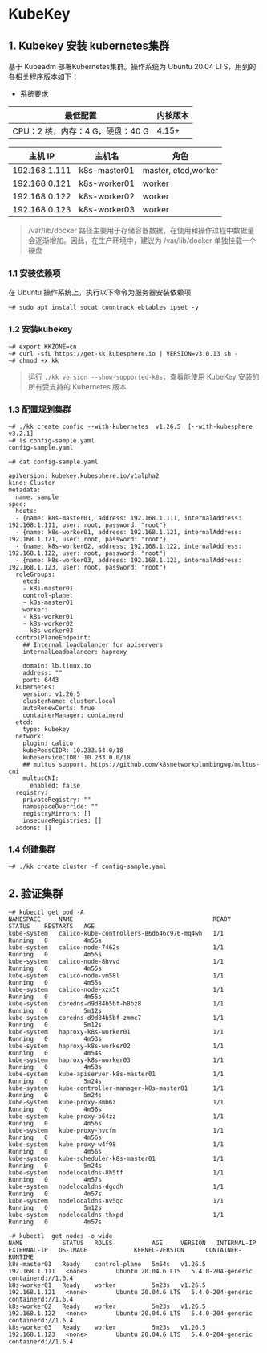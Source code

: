 # KubeKey

## 1. Kubekey 安装 kubernetes集群

基于 Kubeadm 部署Kubernetes集群。操作系统为 Ubuntu 20.04 LTS，用到的各相关程序版本如下：

- 系统要求

| 最低配置 | 内核版本 |
| --- | ---|
| CPU：2 核，内存：4 G，硬盘：40 G | 4.15+ |

| 主机 IP         | 	主机名	         |角色|
|---------------|---------------|---|
| 192.168.1.111 | 	k8s-master01 |	master, etcd,worker|
| 192.168.0.121 | 	k8s-worker01 |	worker|
| 192.168.0.122 | 	k8s-worker02 |	worker|
| 192.168.0.123 | 	k8s-worker03 |	worker|

> /var/lib/docker 路径主要用于存储容器数据，在使用和操作过程中数据量会逐渐增加。因此，在生产环境中，建议为 /var/lib/docker 单独挂载一个硬盘

### 1.1 安装依赖项

在 Ubuntu 操作系统上，执行以下命令为服务器安装依赖项

```shell
~# sudo apt install socat conntrack ebtables ipset -y
```

### 1.2 安装kubekey

```shell
~# export KKZONE=cn
~# curl -sfL https://get-kk.kubesphere.io | VERSION=v3.0.13 sh -
~# chmod +x kk
```

>运行 `./kk version --show-supported-k8s`，查看能使用 KubeKey 安装的所有受支持的 Kubernetes 版本 

### 1.3 配置规划集群

```shell
~# ./kk create config --with-kubernetes  v1.26.5  [--with-kubesphere v3.2.1] 
~# ls config-sample.yaml
config-sample.yaml
```
```shell
~# cat config-sample.yaml

apiVersion: kubekey.kubesphere.io/v1alpha2
kind: Cluster
metadata:
  name: sample
spec:
  hosts:
  - {name: k8s-master01, address: 192.168.1.111, internalAddress: 192.168.1.111, user: root, password: "root"}
  - {name: k8s-worker01, address: 192.168.1.121, internalAddress: 192.168.1.121, user: root, password: "root"}
  - {name: k8s-worker02, address: 192.168.1.122, internalAddress: 192.168.1.122, user: root, password: "root"}
  - {name: k8s-worker03, address: 192.168.1.123, internalAddress: 192.168.1.123, user: root, password: "root"}
  roleGroups:
    etcd:
    - k8s-master01
    control-plane:
    - k8s-master01
    worker:
    - k8s-worker01
    - k8s-worker02
    - k8s-worker03
  controlPlaneEndpoint:
    ## Internal loadbalancer for apiservers
    internalLoadbalancer: haproxy

    domain: lb.linux.io
    address: ""
    port: 6443
  kubernetes:
    version: v1.26.5
    clusterName: cluster.local
    autoRenewCerts: true
    containerManager: containerd
  etcd:
    type: kubekey
  network:
    plugin: calico
    kubePodsCIDR: 10.233.64.0/18
    kubeServiceCIDR: 10.233.0.0/18
    ## multus support. https://github.com/k8snetworkplumbingwg/multus-cni
    multusCNI:
      enabled: false
  registry:
    privateRegistry: ""
    namespaceOverride: ""
    registryMirrors: []
    insecureRegistries: []
  addons: []
```

### 1.4 创建集群

```shell
~# ./kk create cluster -f config-sample.yaml
```

## 2. 验证集群

```shell
~# kubectl get pod -A
NAMESPACE     NAME                                       READY   STATUS    RESTARTS   AGE
kube-system   calico-kube-controllers-86d646c976-mq4wh   1/1     Running   0          4m55s
kube-system   calico-node-7462s                          1/1     Running   0          4m55s
kube-system   calico-node-8hvvd                          1/1     Running   0          4m55s
kube-system   calico-node-vm58l                          1/1     Running   0          4m55s
kube-system   calico-node-xzx5t                          1/1     Running   0          4m55s
kube-system   coredns-d9d84b5bf-h8bz8                    1/1     Running   0          5m12s
kube-system   coredns-d9d84b5bf-zmmc7                    1/1     Running   0          5m12s
kube-system   haproxy-k8s-worker01                       1/1     Running   0          4m53s
kube-system   haproxy-k8s-worker02                       1/1     Running   0          4m54s
kube-system   haproxy-k8s-worker03                       1/1     Running   0          4m53s
kube-system   kube-apiserver-k8s-master01                1/1     Running   0          5m24s
kube-system   kube-controller-manager-k8s-master01       1/1     Running   0          5m24s
kube-system   kube-proxy-8mb6z                           1/1     Running   0          4m56s
kube-system   kube-proxy-b64zz                           1/1     Running   0          4m56s
kube-system   kube-proxy-hvcfm                           1/1     Running   0          4m56s
kube-system   kube-proxy-w4f98                           1/1     Running   0          4m56s
kube-system   kube-scheduler-k8s-master01                1/1     Running   0          5m24s
kube-system   nodelocaldns-8h5tf                         1/1     Running   0          4m57s
kube-system   nodelocaldns-dgcdh                         1/1     Running   0          4m57s
kube-system   nodelocaldns-nv5qc                         1/1     Running   0          5m12s
kube-system   nodelocaldns-thxpd                         1/1     Running   0          4m57s
```
```shell
~# kubectl  get nodes -o wide
NAME           STATUS   ROLES           AGE     VERSION   INTERNAL-IP     EXTERNAL-IP   OS-IMAGE             KERNEL-VERSION      CONTAINER-RUNTIME
k8s-master01   Ready    control-plane   5m54s   v1.26.5   192.168.1.111   <none>        Ubuntu 20.04.6 LTS   5.4.0-204-generic   containerd://1.6.4
k8s-worker01   Ready    worker          5m23s   v1.26.5   192.168.1.121   <none>        Ubuntu 20.04.6 LTS   5.4.0-204-generic   containerd://1.6.4
k8s-worker02   Ready    worker          5m23s   v1.26.5   192.168.1.122   <none>        Ubuntu 20.04.6 LTS   5.4.0-204-generic   containerd://1.6.4
k8s-worker03   Ready    worker          5m23s   v1.26.5   192.168.1.123   <none>        Ubuntu 20.04.6 LTS   5.4.0-204-generic   containerd://1.6.4
```
